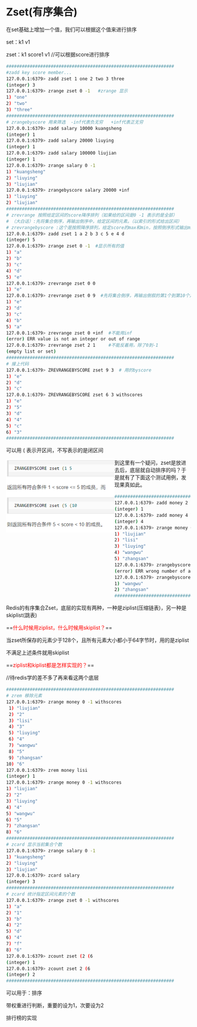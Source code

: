 # Zset(有序集合)

在set基础上增加一个值，我们可以根据这个值来进行排序

set：k1 v1

zset：k1 score1 v1          //可以根据score进行排序

```bash
################################################################
#zadd key score member...
127.0.0.1:6379> zadd zset 1 one 2 two 3 three
(integer) 3
127.0.0.1:6379> zrange zset 0 -1   #zrange 显示
1) "one"
2) "two"
3) "three"
################################################################
# zrangebyscore 用来筛选  -inf代表负无穷   +inf代表正无穷
127.0.0.1:6379> zadd salary 10000 kuangsheng
(integer) 1
127.0.0.1:6379> zadd salary 20000 liuying
(integer) 1
127.0.0.1:6379> zadd salary 100000 liujian
(integer) 1
127.0.0.1:6379> zrange salary 0 -1
1) "kuangsheng"
2) "liuying"
3) "liujian"
127.0.0.1:6379> zrangebyscore salary 20000 +inf
1) "liuying"
2) "liujian"
################################################################
# zrevrange 按照给定区间的score降序排列（如果给的区间是0 -1 表示的是全部）
# （大白话）:先将集合倒序，再输出倒序中，给定区间的元素。（以索引的形式给出区间）
# zrevrangebyscore :这个是按照降序排列，给定score的max和min，按照倒序形式输出min和max区间的元素。（以score来给出区间）
127.0.0.1:6379> zadd zset 1 a 2 b 3 c 5 e 4 d
(integer) 5
127.0.0.1:6379> zrange zset 0 -1  #显示所有的值
1) "a"
2) "b"
3) "c"
4) "d"
5) "e"
127.0.0.1:6379> zrevrange zset 0 0
1) "e"
127.0.0.1:6379> zrevrange zset 0 9  #先将集合倒序，再输出倒叙的第1个到第10个之间的元素
1) "e"
2) "d"
3) "c"
4) "b"
5) "a"
127.0.0.1:6379> zrevrange zset 0 +inf  #不能用inf
(error) ERR value is not an integer or out of range
127.0.0.1:6379> zrevrange zset 2 1     #不能反着用，除了0到-1
(empty list or set)
################################################################
# 接上代码
127.0.0.1:6379> ZREVRANGEBYSCORE zset 9 3  # 用的byscore
1) "e"
2) "d"
3) "c"
127.0.0.1:6379> ZREVRANGEBYSCORE zset 6 3 withscores
1) "e"
2) "5"
3) "d"
4) "4"
5) "c"
6) "3"
################################################################
```

可以用 ( 表示开区间，不写表示的是闭区间

<img src="../00.Image/image-20210303193837857.png" alt="image-20210303193837857" style="zoom:83%;" align="left"/>



到这里有一个疑问，zset是放进去后，底层就自动排序的吗？于是就有了下面这个测试用例，发现果真如此。

```bash
################################################################
127.0.0.1:6379> zadd money 2 liujian
(integer) 1
127.0.0.1:6379> zadd money 4 liuying 6 zhangsan 3 lisi 5 wangwu
(integer) 4
127.0.0.1:6379> zrange money 0 -1
1) "liujian"
2) "lisi"
3) "liuying"
4) "wangwu"
5) "zhangsan"
127.0.0.1:6379> zrangebyscore (4 6
(error) ERR wrong number of arguments for 'zrangebyscore' command
127.0.0.1:6379> zrangebyscore money (4 6
1) "wangwu"
2) "zhangsan"
################################################################
```

Redis的有序集合Zset，底层的实现有两种，一种是ziplist(压缩链表)，另一种是skiplist(跳表)

==<font color="red">什么时候用ziplist，什么时候用skiplist？</font>==

当zset所保存的元素少于128个，且所有元素大小都小于64字节时，用的是ziplist

不满足上述条件就用skiplist



==<font color="red">ziplist和kiplist都是怎样实现的？</font>==

//待redis学的差不多了再来看这两个底层





```bash
################################################################
# zrem 移除元素
127.0.0.1:6379> zrange money 0 -1 withscores
 1) "liujian"
 2) "2"
 3) "lisi"
 4) "3"
 5) "liuying"
 6) "4"
 7) "wangwu"
 8) "5"
 9) "zhangsan"
10) "6"
127.0.0.1:6379> zrem money lisi
(integer) 1
127.0.0.1:6379> zrange money 0 -1 withscores
1) "liujian"
2) "2"
3) "liuying"
4) "4"
5) "wangwu"
6) "5"
7) "zhangsan"
8) "6"
################################################################
# zcard 显示当前集合个数
127.0.0.1:6379> zrange salary 0 -1
1) "kuangsheng"
2) "liuying"
3) "liujian"
127.0.0.1:6379> zcard salary
(integer) 3
################################################################
# zcard 统计指定区间元素的个数
127.0.0.1:6379> zrange zset 0 -1 withscores
1) "a"
2) "1"
3) "b"
4) "2"
5) "d"
6) "4"
7) "f"
8) "6"
127.0.0.1:6379> zcount zset (2 (6
(integer) 1
127.0.0.1:6379> zcount zset 2 (6
(integer) 2
################################################################
```

可以用于：排序

带权重进行判断，重要的设为1，次要设为2

排行榜的实现